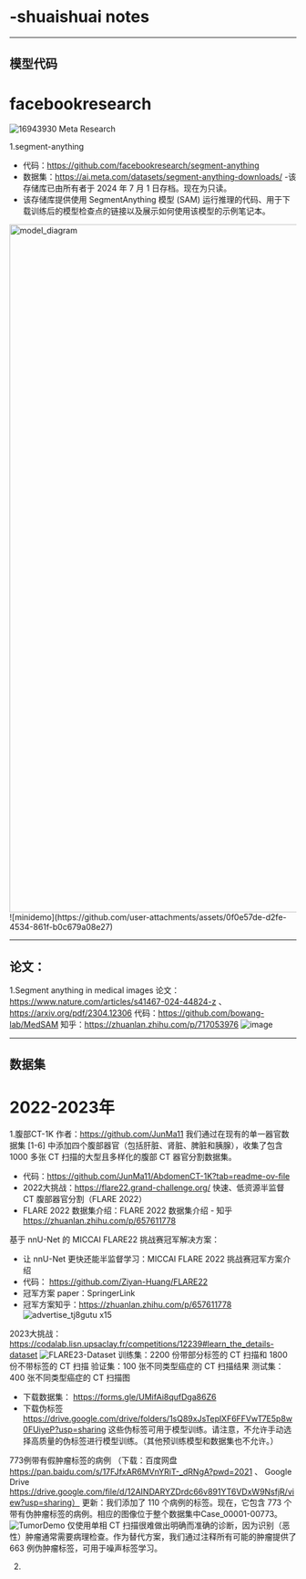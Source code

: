 # -shuaishuai notes
 ---------------------------------------------------------------------------------------
模型代码
 ---------------------------------------------------------------------------------------

# facebookresearch
![16943930](https://github.com/user-attachments/assets/a77953bb-f305-4de9-82b3-8f31b603e59e) 
Meta Research

1.segment-anything
- 代码：https://github.com/facebookresearch/segment-anything
- 数据集：https://ai.meta.com/datasets/segment-anything-downloads/ 
-该存储库已由所有者于 2024 年 7 月 1 日存档。现在为只读。
- 该存储库提供使用 SegmentAnything 模型 (SAM) 运行推理的代码、用于下载训练后的模型检查点的链接以及展示如何使用该模型的示例笔记本。
<img width="1206" alt="model_diagram" src="https://github.com/user-attachments/assets/0747c177-ae99-4364-abac-e54eebcd2824">
![minidemo](https://github.com/user-attachments/assets/0f0e57de-d2fe-4534-861f-b0c679a08e27)







 
 ---------------------------------------------------------------------------------------
 论文：
 ---------------------------------------------------------------------------------------

 1.Segment anything in medical images
 论文：https://www.nature.com/articles/s41467-024-44824-z  、  https://arxiv.org/pdf/2304.12306
 代码：https://github.com/bowang-lab/MedSAM
 知乎：https://zhuanlan.zhihu.com/p/717053976
![image](https://github.com/user-attachments/assets/3e8b0a14-fbd3-496e-84e9-db76b7da2b4c)





---------------------------------------------------------------------------------------
 数据集
---------------------------------------------------------------------------------------

# 2022-2023年

1.腹部CT-1K
作者：https://github.com/JunMa11
我们通过在现有的单一器官数据集 [1-6] 中添加四个腹部器官（包括肝脏、肾脏、脾脏和胰腺），收集了包含 1000 多张 CT 扫描的大型且多样化的腹部 CT 器官分割数据集。
- 代码：https://github.com/JunMa11/AbdomenCT-1K?tab=readme-ov-file
- 2022大挑战：https://flare22.grand-challenge.org/  快速、低资源半监督 CT 腹部器官分割（FLARE 2022）
- FLARE 2022 数据集介绍：FLARE 2022 数据集介绍 - 知乎  https://zhuanlan.zhihu.com/p/657611778

基于 nnU-Net 的 MICCAI FLARE22 挑战赛冠军解决方案：
- 让 nnU-Net 更快还能半监督学习：MICCAI FLARE 2022 挑战赛冠军方案介绍 
- 代码： https://github.com/Ziyan-Huang/FLARE22
- 冠军方案 paper：SpringerLink
- 冠军方案知乎：https://zhuanlan.zhihu.com/p/657611778
![advertise_tj8gutu x15](https://github.com/user-attachments/assets/a42ec72e-5616-44a8-95dc-40708c16ba03)

2023大挑战：https://codalab.lisn.upsaclay.fr/competitions/12239#learn_the_details-dataset
![FLARE23-Dataset](https://github.com/user-attachments/assets/2d037f47-9d28-4e94-b418-0628905e9272)
训练集：2200 份带部分标签的 CT 扫描和 1800 份不带标签的 CT 扫描
验证集：100 张不同类型癌症的 CT 扫描结果
测试集：400 张不同类型癌症的 CT 扫描图
- 下载数据集：  https://forms.gle/UMifAi8qufDga86Z6 
- 下载伪标签 https://drive.google.com/drive/folders/1sQ89xJsTeplXF6FFVwT7E5p8w0FUiyeP?usp=sharing
 这些伪标签可用于模型训练。请注意，不允许手动选择高质量的伪标签进行模型训练。（其他预训练模型和数据集也不允许。）

773例带有假肿瘤标签的病例
（下载：百度网盘 https://pan.baidu.com/s/17FJfxAR6MVnYRiT-_dRNgA?pwd=2021 、
Google Drive https://drive.google.com/file/d/12AINDARYZDrdc66v891YT6VDxW9NsfjR/view?usp=sharing）
更新：我们添加了 110 个病例的标签。现在，它包含 773 个带有伪肿瘤标签的病例。相应的图像位于整个数据集中Case_00001-00773。
![TumorDemo](https://github.com/user-attachments/assets/35db6d66-8def-4a24-be80-71544274fd59)
仅使用单相 CT 扫描很难做出明确而准确的诊断，因为识别（恶性）肿瘤通常需要病理检查。作为替代方案，我们通过注释所有可能的肿瘤提供了 663 例伪肿瘤标签，可用于噪声标签学习。

2.
